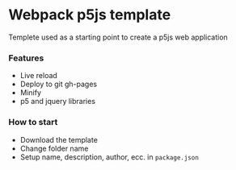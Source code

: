 # Webpack p5js template
Templete used as a starting point to create a p5js web application

### Features
- Live reload
- Deploy to git gh-pages
- Minify
- p5 and jquery libraries

### How to start
- Download the template
- Change folder name
- Setup name, description, author, ecc. in `package.json`
